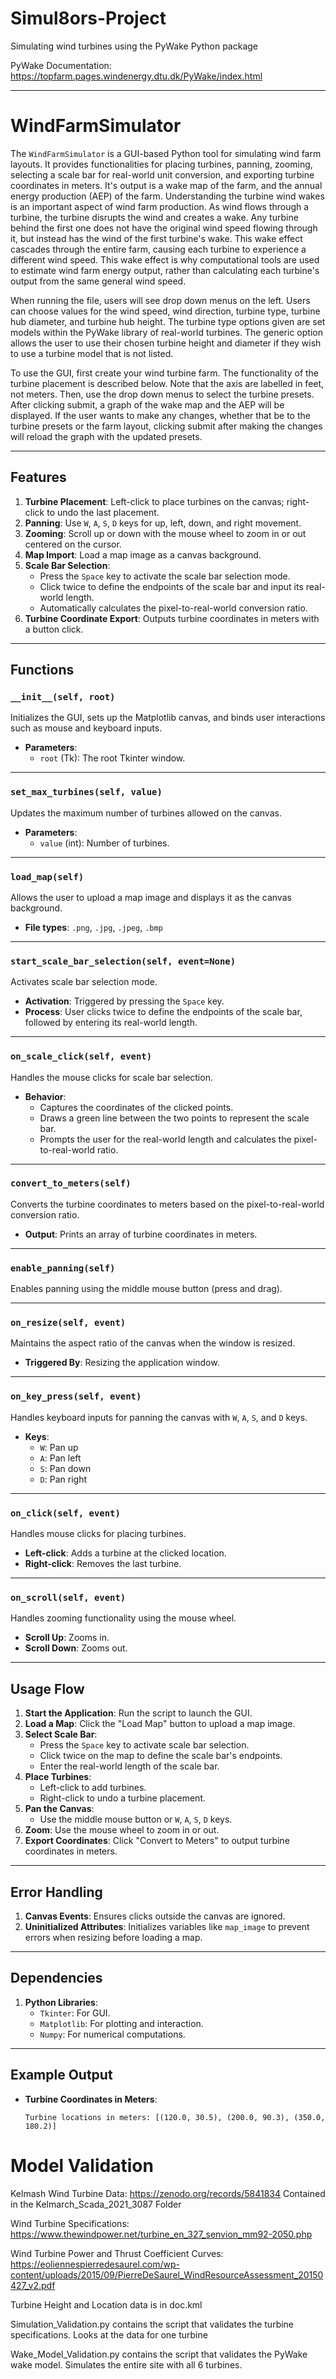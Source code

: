 # Simul8ors-Project
Simulating wind turbines using the PyWake Python package

PyWake Documentation: 
https://topfarm.pages.windenergy.dtu.dk/PyWake/index.html

---

# WindFarmSimulator

The `WindFarmSimulator` is a GUI-based Python tool for simulating wind farm layouts. It provides functionalities for placing turbines, panning, zooming, selecting a scale bar for real-world unit conversion, and exporting turbine coordinates in meters. It's output is a wake map of the farm, and the annual energy production (AEP) of the farm. Understanding the turbine wind wakes is an important aspect of wind farm production. As wind flows through a turbine, the turbine disrupts the wind and creates a wake. Any turbine behind the first one does not have the original wind speed flowing through it, but instead has the wind of the first turbine's wake. This wake effect cascades through the entire farm, causing each turbine to experience a different wind speed. This wake effect is why computational tools are used to estimate wind farm energy output, rather than calculating each turbine's output from the same general wind speed. 

When running the file, users will see drop down menus on the left. Users can choose values for the wind speed, wind direction, turbine type, turbine hub diameter, and turbine hub height. The turbine type options given are set models within the PyWake library of real-world turbines. The generic option allows the user to use their chosen turbine height and diameter if they wish to use a turbine model that is not listed. 

To use the GUI, first create your wind turbine farm. The functionality of the turbine placement is described below. Note that the axis are labelled in feet, not meters. Then, use the drop down menus to select the turbine presets. After clicking submit, a graph of the wake map and the AEP will be displayed. If the user wants to make any changes, whether that be to the turbine presets or the farm layout, clicking submit after making the changes will reload the graph with the updated presets. 

---

## Features
1. **Turbine Placement**: Left-click to place turbines on the canvas; right-click to undo the last placement.
2. **Panning**: Use `W`, `A`, `S`, `D` keys for up, left, down, and right movement.
3. **Zooming**: Scroll up or down with the mouse wheel to zoom in or out centered on the cursor.
4. **Map Import**: Load a map image as a canvas background.
5. **Scale Bar Selection**:
   - Press the `Space` key to activate the scale bar selection mode.
   - Click twice to define the endpoints of the scale bar and input its real-world length.
   - Automatically calculates the pixel-to-real-world conversion ratio.
6. **Turbine Coordinate Export**: Outputs turbine coordinates in meters with a button click.

---

## Functions

### `__init__(self, root)`
Initializes the GUI, sets up the Matplotlib canvas, and binds user interactions such as mouse and keyboard inputs.

- **Parameters**: 
  - `root` (Tk): The root Tkinter window.

---

### `set_max_turbines(self, value)`
Updates the maximum number of turbines allowed on the canvas.

- **Parameters**: 
  - `value` (int): Number of turbines.

---

### `load_map(self)`
Allows the user to upload a map image and displays it as the canvas background.

- **File types**: `.png`, `.jpg`, `.jpeg`, `.bmp`

---

### `start_scale_bar_selection(self, event=None)`
Activates scale bar selection mode.

- **Activation**: Triggered by pressing the `Space` key.
- **Process**: User clicks twice to define the endpoints of the scale bar, followed by entering its real-world length.

---

### `on_scale_click(self, event)`
Handles the mouse clicks for scale bar selection.

- **Behavior**:
  - Captures the coordinates of the clicked points.
  - Draws a green line between the two points to represent the scale bar.
  - Prompts the user for the real-world length and calculates the pixel-to-real-world ratio.

---

### `convert_to_meters(self)`
Converts the turbine coordinates to meters based on the pixel-to-real-world conversion ratio.

- **Output**: Prints an array of turbine coordinates in meters.

---

### `enable_panning(self)`
Enables panning using the middle mouse button (press and drag).

---

### `on_resize(self, event)`
Maintains the aspect ratio of the canvas when the window is resized.

- **Triggered By**: Resizing the application window.

---

### `on_key_press(self, event)`
Handles keyboard inputs for panning the canvas with `W`, `A`, `S`, and `D` keys.

- **Keys**:
  - `W`: Pan up
  - `A`: Pan left
  - `S`: Pan down
  - `D`: Pan right

---

### `on_click(self, event)`
Handles mouse clicks for placing turbines.

- **Left-click**: Adds a turbine at the clicked location.
- **Right-click**: Removes the last turbine.

---

### `on_scroll(self, event)`
Handles zooming functionality using the mouse wheel.

- **Scroll Up**: Zooms in.
- **Scroll Down**: Zooms out.

---

## Usage Flow
1. **Start the Application**: Run the script to launch the GUI.
2. **Load a Map**: Click the "Load Map" button to upload a map image.
3. **Select Scale Bar**:
   - Press the `Space` key to activate scale bar selection.
   - Click twice on the map to define the scale bar's endpoints.
   - Enter the real-world length of the scale bar.
4. **Place Turbines**:
   - Left-click to add turbines.
   - Right-click to undo a turbine placement.
5. **Pan the Canvas**:
   - Use the middle mouse button or `W`, `A`, `S`, `D` keys.
6. **Zoom**: Use the mouse wheel to zoom in or out.
7. **Export Coordinates**: Click "Convert to Meters" to output turbine coordinates in meters.

---

## Error Handling
1. **Canvas Events**: Ensures clicks outside the canvas are ignored.
2. **Uninitialized Attributes**: Initializes variables like `map_image` to prevent errors when resizing before loading a map.

---

## Dependencies
1. **Python Libraries**:
   - `Tkinter`: For GUI.
   - `Matplotlib`: For plotting and interaction.
   - `Numpy`: For numerical computations.

---

## Example Output
- **Turbine Coordinates in Meters**:
  ```plaintext
  Turbine locations in meters: [(120.0, 30.5), (200.0, 90.3), (350.0, 180.2)]

# Model Validation

Kelmash Wind Turbine Data: https://zenodo.org/records/5841834
Contained in the Kelmarch_Scada_2021_3087 Folder

Wind Turbine Specifications: https://www.thewindpower.net/turbine_en_327_senvion_mm92-2050.php

Wind Turbine Power and Thrust Coefficient Curves: https://eoliennespierredesaurel.com/wp-content/uploads/2015/09/PierreDeSaurel_WindResourceAssessment_20150427_v2.pdf

Turbine Height and Location data is in doc.kml

Simulation_Validation.py contains the script that validates the turbine specifications. Looks at the data for one turbine

Wake_Model_Validation.py contains the script that validates the PyWake wake model. Simulates the entire site with all 6 turbines.
